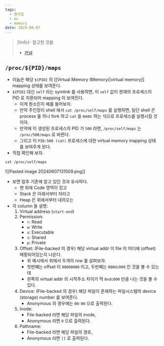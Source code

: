 ```yaml
---
tags:
  - 용어집
  - os
  - memory
date: 2024-06-07
---
```

> [!info]- 참고한 것들
> - [커널](https://docs.kernel.org/filesystems/proc.html#process-specific-subdirectories)

## `/proc/${PID}/maps`

- 이놈은 해당 `${PID}` 의 [[Virtual Memory (Memory)|virtual memory]] mapping 상태를 보여준다.
- `${PID}` 대신 `self` 라는 symlink 를 사용하면, 이 `self` 값이 현재의 프로세스의 PID 로 치환되어 mapping 이 보여진다.
	- 이게 뭔소린지 예를 들어보자.
	- 만약 주인장이 shell 에서 `cat /proc/self/maps` 를 실행하면, 일단 shell 은 process 를 하나 fork 하고 `cat` 을 exec 하는 식으로 프로세스를 실행시킬 것이야.
	- 만약에 이 생성된 프로세스의 PID 가 `500` 라면, `/proc/self/maps` 는 `/proc/500/maps` 로 바뀐다.
	- 그리고 이 `PID:500 (cat)` 프로세스에 대한 virtual memory mapping 상태를 보여주게 된다.
- 직접 확인해 보자.

```bash
cat /proc/self/maps
```

![[Pasted image 20240607131509.png]]

- 보면 얼추 기존에 알고 있던 것과 유사하다.
	- 맨 위에 Code 영역이 있고
	- Stack 은 아래서부터 자라고
	- Heap 은 위에서부터 내려오는
- 각 column 들 설명:
	1. Virtual address (`start-end`)
	2. Permission:
		- `r`: Read
		- `w`: Write
		- `x`: Executable
		- `s`: Shared
		- `p`: Private
	3. Offset: (File-backed 의 경우) 해당 virtual addr 이 file 의 어디에 (offset) 매핑되어있는지 나온다.
		- 위 예시에서 위에서 두개의 row 를 살펴보자.
		- 첫번째는 offset 이 `00000000` 이고, 두번째는 `000dc000` 인 것을 볼 수 있는데
		- 왼쪽의 virtual addr 의 시작주소 차이가 딱 `0xdc000` 만큼 나는 것을 볼 수 있다.
	4. Device: (File-backed 의 경우) 해당 파일이 존재하는 파일시스템의 device (storage) number 를 보여준다.
		- Anonymous 의 경우에는 `00:00` 으로 출력된다.
	5. Inode:
		- File-backed 라면 해당 파일의 inode,
		- Anonymous 라면 `0` 으로 출력된다.
	6. Pathname:
		- File-backed 라면 해당 파일의 경로,
		- Anonymous 라면 `[]` 로 출력된다.